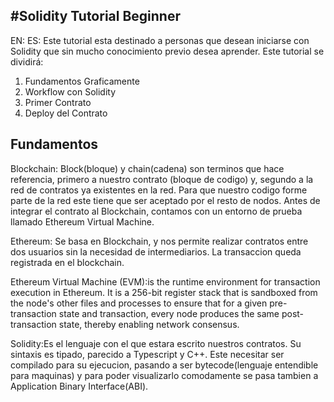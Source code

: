 #Solidity Tutorial Beginner
---
EN:
ES:
Este tutorial esta destinado a personas que desean iniciarse con Solidity que
sin mucho conocimiento previo desea aprender. Este tutorial se dividirá:

1. Fundamentos Graficamente
2. Workflow con Solidity
3. Primer Contrato
4. Deploy del Contrato

## Fundamentos
Blockchain: Block(bloque) y chain(cadena) son terminos que hace referencia,
primero a nuestro contrato (bloque de codigo) y, segundo a la red de contratos
ya existentes en la red. Para que nuestro codigo forme parte de la red este
tiene que ser aceptado por el resto de nodos.
Antes de integrar el contrato al Blockchain, contamos con un entorno de prueba
llamado Ethereum Virtual Machine.

Ethereum: Se basa en Blockchain, y nos permite realizar contratos entre dos 
usuarios sin la necesidad de intermediarios. La transaccion queda registrada 
en el blockchain.

Ethereum Virtual Machine (EVM):is the runtime environment for transaction
execution in Ethereum. It is a 256-bit register stack that is sandboxed from 
the node's other files and processes to ensure that for a given pre-transaction
state and transaction, every node produces the same post-transaction state,
thereby enabling network consensus.

Solidity:Es el lenguaje con el que estara escrito nuestros contratos. Su 
sintaxis es tipado, parecido a Typescript y C++. Este necesitar ser compilado
para su ejecucion, pasando a ser bytecode(lenguaje entendible para maquinas) y
para poder visualizarlo comodamente se pasa tambien a Application Binary
Interface(ABI).
